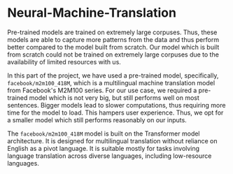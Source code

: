 # Neural-Machine-Translation
Pre-trained models are trained on extremely large corpuses. Thus, these models are able to capture more patterns from the data and thus perform better compared to the model built from scratch. Our model which is built from scratch could not be trained on extremely large corpuses due to the availability of limited resources with us.  

In this part of the project, we have used a pre-trained model, specifically, `facebook/m2m100_418M`, which is a multilingual machine translation model from Facebook's M2M100 series. For our use case, we required a pre-trained model which is not very big, but still performs well on most sentences. Bigger models lead to slower computations, thus requiring more time for the model to load. This hampers user experience. Thus, we opt for a smaller model which still performs reasonably on our inputs.

The `facebook/m2m100_418M` model is built on the Transformer model architecture. It is designed for multilingual translation without reliance on English as a pivot language. It is suitable mostly for tasks involving language translation across diverse languages, including low-resource languages.

